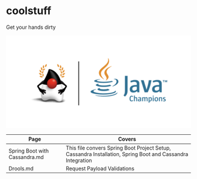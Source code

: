 # coolstuff
Get your hands dirty

![GitHub Logo](/images/java_images.png)


Page | Covers
--------------------------------------- | ----------------------------------------------------------------------------------------------------------
Spring Boot with Cassandra.md           | This file convers Spring Boot Project Setup, Cassandra Installation, Spring Boot and Cassandra Integration
Drools.md                               | Request Payload Validations
